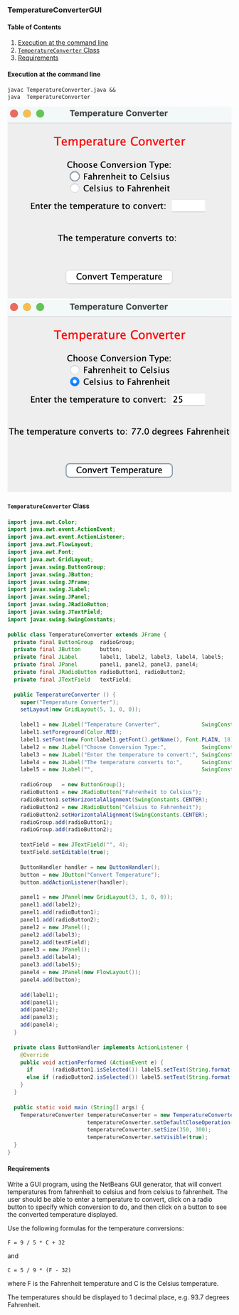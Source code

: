 ### TemperatureConverterGUI

#### Table of Contents
1. [Execution at the command line](#execution-at-the-command-line)
2. [`TemperatureConverter` Class](#temperatureconverter-class)
3. [Requirements](#requirements)

#### Execution at the command line

```
javac TemperatureConverter.java &&
java  TemperatureConverter
```
![](img/TemperatureConverter_0.png)
![](img/TemperatureConverter_1.png)

#### `TemperatureConverter` Class

```java
import java.awt.Color;
import java.awt.event.ActionEvent;
import java.awt.event.ActionListener;
import java.awt.FlowLayout;
import java.awt.Font;
import java.awt.GridLayout;
import javax.swing.ButtonGroup;
import javax.swing.JButton;
import javax.swing.JFrame;
import javax.swing.JLabel;
import javax.swing.JPanel;
import javax.swing.JRadioButton;
import javax.swing.JTextField;
import javax.swing.SwingConstants;

public class TemperatureConverter extends JFrame {
  private final ButtonGroup  radioGroup;
  private final JButton      button;
  private final JLabel       label1, label2, label3, label4, label5;
  private final JPanel       panel1, panel2, panel3, panel4;
  private final JRadioButton radioButton1, radioButton2;
  private final JTextField   textField;

  public TemperatureConverter () {
    super("Temperature Converter");
    setLayout(new GridLayout(5, 1, 0, 0));

    label1 = new JLabel("Temperature Converter",             SwingConstants.CENTER);
    label1.setForeground(Color.RED);
    label1.setFont(new Font(label1.getFont().getName(), Font.PLAIN, 18));
    label2 = new JLabel("Choose Conversion Type:",           SwingConstants.CENTER);
    label3 = new JLabel("Enter the temperature to convert:", SwingConstants.CENTER);
    label4 = new JLabel("The temperature converts to:",      SwingConstants.CENTER);
    label5 = new JLabel("",                                  SwingConstants.CENTER);

    radioGroup   = new ButtonGroup();
    radioButton1 = new JRadioButton("Fahrenheit to Celsius");
    radioButton1.setHorizontalAlignment(SwingConstants.CENTER);
    radioButton2 = new JRadioButton("Celsius to Fahrenheit");
    radioButton2.setHorizontalAlignment(SwingConstants.CENTER);
    radioGroup.add(radioButton1);
    radioGroup.add(radioButton2);

    textField = new JTextField("", 4);
    textField.setEditable(true);

    ButtonHandler handler = new ButtonHandler();
    button = new JButton("Convert Temperature");
    button.addActionListener(handler);

    panel1 = new JPanel(new GridLayout(3, 1, 0, 0));
    panel1.add(label2);
    panel1.add(radioButton1);
    panel1.add(radioButton2);
    panel2 = new JPanel();
    panel2.add(label3);
    panel2.add(textField);
    panel3 = new JPanel();
    panel3.add(label4);
    panel3.add(label5);
    panel4 = new JPanel(new FlowLayout());
    panel4.add(button);

    add(label1);
    add(panel1);
    add(panel2);
    add(panel3);
    add(panel4);
  }

  private class ButtonHandler implements ActionListener {
    @Override
    public void actionPerformed (ActionEvent e) {
      if      (radioButton1.isSelected()) label5.setText(String.format("%.1f degrees Celsius",    (5.0 / 9) * (Double.parseDouble(textField.getText()) - 32)));
      else if (radioButton2.isSelected()) label5.setText(String.format("%.1f degrees Fahrenheit", (9.0 / 5) *  Double.parseDouble(textField.getText()) + 32));
    }
  }

  public static void main (String[] args) {
    TemperatureConverter temperatureConverter = new TemperatureConverter();
                         temperatureConverter.setDefaultCloseOperation(JFrame.EXIT_ON_CLOSE);
                         temperatureConverter.setSize(350, 300);
                         temperatureConverter.setVisible(true);
  }
}
```

#### Requirements

Write a GUI program, using the NetBeans GUI generator, that will convert temperatures from fahrenheit to celsius and from celsius to fahrenheit. The user should be able to enter a temperature to convert, click on a radio button to specify which conversion to do, and then click on a button to see the converted temperature displayed.

Use the following formulas for the temperature conversions:

`F = 9 / 5 * C + 32`

and

`C = 5 / 9 * (F - 32)`

where F is the Fahrenheit temperature and C is the Celsius temperature.

The temperatures should be displayed to 1 decimal place, e.g. 93.7 degrees Fahrenheit.